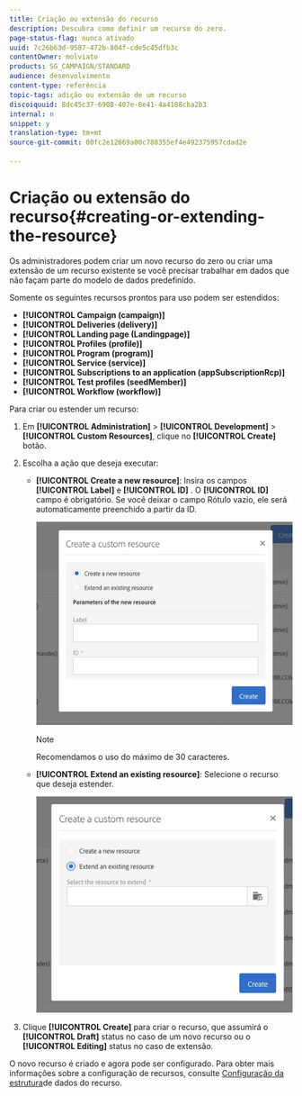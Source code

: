```yaml
---
title: Criação ou extensão do recurso
description: Descubra como definir um recurso do zero.
page-status-flag: nunca ativado
uuid: 7c26b63d-9587-472b-804f-cde5c45dfb3c
contentOwner: molviato
products: SG_CAMPAIGN/STANDARD
audience: desenvolvimento
content-type: referência
topic-tags: adição ou extensão de um recurso
discoiquuid: 8dc45c37-6908-407e-8e41-4a4188cba2b3
internal: n
snippet: y
translation-type: tm+mt
source-git-commit: 00fc2e12669a00c788355ef4e492375957cdad2e

---
```



# Criação ou extensão do recurso{#creating-or-extending-the-resource}

Os administradores podem criar um novo recurso do zero ou criar uma extensão de um recurso existente se você precisar trabalhar em dados que não façam parte do modelo de dados predefinido.

Somente os seguintes recursos prontos para uso podem ser estendidos:

* **[!UICONTROL Campaign (campaign)]**
* **[!UICONTROL Deliveries (delivery)]**
* **[!UICONTROL Landing page (Landingpage)]**
* **[!UICONTROL Profiles (profile)]**
* **[!UICONTROL Program (program)]**
* **[!UICONTROL Service (service)]**
* **[!UICONTROL Subscriptions to an application (appSubscriptionRcp)]**
* **[!UICONTROL Test profiles (seedMember)]**
* **[!UICONTROL Workflow (workflow)]**

Para criar ou estender um recurso:

1. Em **[!UICONTROL Administration]** &gt; **[!UICONTROL Development]** &gt; **[!UICONTROL Custom Resources]**, clique no **[!UICONTROL Create]** botão.
1. Escolha a ação que deseja executar:

   * **[!UICONTROL Create a new resource]**: Insira os campos **[!UICONTROL Label]** e **[!UICONTROL ID]** . O **[!UICONTROL ID]** campo é obrigatório. Se você deixar o campo Rótulo vazio, ele será automaticamente preenchido a partir da ID.

      ![](assets/schema_extension_2.png)

      >[!NOTE]
      >
      >Recomendamos o uso do máximo de 30 caracteres.

   * **[!UICONTROL Extend an existing resource]**: Selecione o recurso que deseja estender.

      ![](assets/schema_extension_10.png)

1. Clique **[!UICONTROL Create]** para criar o recurso, que assumirá o **[!UICONTROL Draft]** status no caso de um novo recurso ou o **[!UICONTROL Editing]** status no caso de extensão.

O novo recurso é criado e agora pode ser configurado. Para obter mais informações sobre a configuração de recursos, consulte [Configuração da estrutura](../../developing/using/configuring-the-resource-s-data-structure.md)de dados do recurso.
